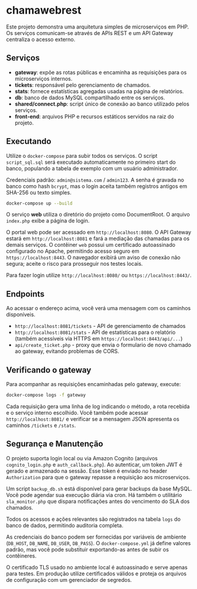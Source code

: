 # chamawebrest

Este projeto demonstra uma arquitetura simples de microserviços em PHP. Os serviços comunicam-se através de APIs REST e um API Gateway centraliza o acesso externo.

## Serviços

- **gateway**: expõe as rotas públicas e encaminha as requisições para os microserviços internos.
- **tickets**: responsável pelo gerenciamento de chamados.
- **stats**: fornece estatísticas agregadas usadas na página de relatórios.
- **db**: banco de dados MySQL compartilhado entre os serviços.
- **shared/connect.php**: script único de conexão ao banco utilizado pelos serviços.
- **front-end**: arquivos PHP e recursos estáticos servidos na raiz do projeto.

## Executando

Utilize o `docker-compose` para subir todos os serviços. O script `script_sql.sql` 
será executado automaticamente no primeiro start do banco, populando a tabela de
exemplo com um usuário administrador.

Credenciais padrão: `admin@sistema.com` / `admin123`. A senha é gravada no banco como hash `bcrypt`, mas o login aceita também registros antigos em SHA-256 ou texto simples.

```bash
docker-compose up --build
```

O serviço **web** utiliza o diretório do projeto como DocumentRoot. O arquivo `index.php` exibe a página de login.

O portal web pode ser acessado em `http://localhost:8080`.
O API Gateway estará em `http://localhost:8081` e fará a mediação das chamadas para os demais serviços.
O contêiner `web` possui um certificado autoassinado configurado no Apache,
permitindo acesso seguro em `https://localhost:8443`. O navegador exibirá um aviso
de conexão não segura; aceite o risco para prosseguir nos testes locais.

Para fazer login utilize `http://localhost:8080/` ou `https://localhost:8443/`.

## Endpoints

 Ao acessar o endereço acima, você verá uma mensagem com os caminhos disponíveis.

 - `http://localhost:8081/tickets` - API de gerenciamento de chamados
 - `http://localhost:8081/stats` - API de estatísticas para o relatório
   (também acessíveis via HTTPS em `https://localhost:8443/api/...`)
- `api/create_ticket.php` - proxy que envia o formulario de novo chamado ao gateway, evitando problemas de CORS.

## Verificando o gateway

Para acompanhar as requisições encaminhadas pelo gateway, execute:

```bash
docker-compose logs -f gateway
```

Cada requisição gera uma linha de log indicando o método, a rota recebida e o serviço interno escolhido. Você também pode acessar `http://localhost:8081/` e verificar se a mensagem JSON apresenta os caminhos `/tickets` e `/stats`.

## Segurança e Manutenção

O projeto suporta login local ou via Amazon Cognito (arquivos `cognito_login.php` e `auth_callback.php`).
Ao autenticar, um token JWT é gerado e armazenado na sessão. Esse token
é enviado no header `Authorization` para que o gateway repasse a
requisição aos microserviços.

Um script `backup_db.sh` está disponível para gerar backups da base MySQL. Você pode agendar sua execução diária via cron. Há também o utilitário `sla_monitor.php` que dispara notificações antes do vencimento do SLA dos chamados.

Todos os acessos e ações relevantes são registrados na tabela `logs` do banco de dados, permitindo auditoria completa.

As credenciais do banco podem ser fornecidas por variáveis de ambiente (`DB_HOST`, `DB_NAME`, `DB_USER`, `DB_PASS`). O `docker-compose.yml` já define valores padrão, mas você pode substituir exportando-as antes de subir os contêineres.

O certificado TLS usado no ambiente local é autoassinado e serve apenas para testes. Em produção utilize certificados válidos e proteja os arquivos de configuração com um gerenciador de segredos.


